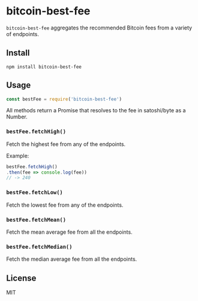 # bitcoin-best-fee

`bitcoin-best-fee` aggregates the recommended Bitcoin fees from a variety of endpoints.

## Install

    npm install bitcoin-best-fee

## Usage

```js
const bestFee = require('bitcoin-best-fee')
```

All methods return a Promise that resolves to the fee in satoshi/byte as a Number.

### `bestFee.fetchHigh()`

Fetch the highest fee from any of the endpoints.

Example:

```js
bestFee.fetchHigh()
.then(fee => console.log(fee))
// -> 240
```

### `bestFee.fetchLow()`

Fetch the lowest fee from any of the endpoints.

### `bestFee.fetchMean()`

Fetch the mean average fee from all the endpoints.

### `bestFee.fetchMedian()`

Fetch the median average fee from all the endpoints.

## License

MIT

